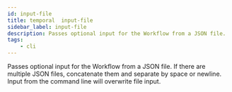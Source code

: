 ```yaml
---
id: input-file
title: temporal  input-file
sidebar_label: input-file
description: Passes optional input for the Workflow from a JSON file.
tags:
    - cli
---
```


Passes optional input for the Workflow from a JSON file.
If there are multiple JSON files, concatenate them and separate by space or newline.
Input from the command line will overwrite file input.
